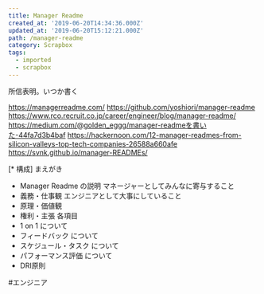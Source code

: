 ```yaml
---
title: Manager Readme
created_at: '2019-06-20T14:34:36.000Z'
updated_at: '2019-06-20T15:12:21.000Z'
path: /manager-readme
category: Scrapbox
tags:
  - imported
  - scrapbox
---
```

所信表明。いつか書く

https://managerreadme.com/
https://github.com/yoshiori/manager-readme
https://www.rco.recruit.co.jp/career/engineer/blog/manager-readme/
https://medium.com/@golden_eggg/manager-readmeを書いた-44fa7d3b4baf
https://hackernoon.com/12-manager-readmes-from-silicon-valleys-top-tech-companies-26588a660afe
https://svnk.github.io/manager-READMEs/

[* 構成]
まえがき
- Manager Readme の説明
マネージャーとしてみんなに寄与すること
- 義務・仕事観
エンジニアとして大事にしていること
- 原理・価値観
- 権利・主張
各項目
- 1 on 1 について
- フィードバック について
- スケジュール・タスク について
- パフォーマンス評価 について
- DRI原則

#エンジニア
